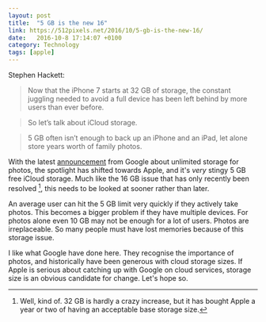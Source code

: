 ```yaml
---
layout: post
title:  "5 GB is the new 16"
link: https://512pixels.net/2016/10/5-gb-is-the-new-16/
date:   2016-10-8 17:14:07 +0100
category: Technology
tags: [apple]
---
```


Stephen Hackett:

>Now that the iPhone 7 starts at 32 GB of storage, the constant juggling needed to avoid a full device has been left behind by more users than ever before.

>So let’s talk about iCloud storage.

>5 GB often isn’t enough to back up an iPhone and an iPad, let alone store years worth of family photos.

With the latest [announcement](http://www.androidguys.com/2016/10/07/google-photos-allows-for-free-unlimited-photo-and-video-storage-even-for-iphones-and-ipads/) from Google about unlimited storage for photos, the spotlight has shifted towards Apple, and it's *very* stingy 5 GB free iCloud storage. Much like the 16 GB issue that has only recently been resolved [^1], this needs to be looked at sooner rather than later. 

An average user can hit the 5 GB limit very quickly if they actively take photos. This becomes a bigger problem if they have multiple devices. For photos alone even 10 GB may not be enough for a lot of users. Photos are irreplaceable. So many people must have lost memories because of this storage issue. 

I like what Google have done here. They recognise the importance of photos, and historically have been generous with cloud storage sizes. If Apple is serious about catching up with Google on cloud services, storage size is an obvious candidate for change. Let's hope so. 

[^1]: Well, kind of. 32 GB is hardly a crazy increase, but it has bought Apple a year or two of having an acceptable base storage size. 
